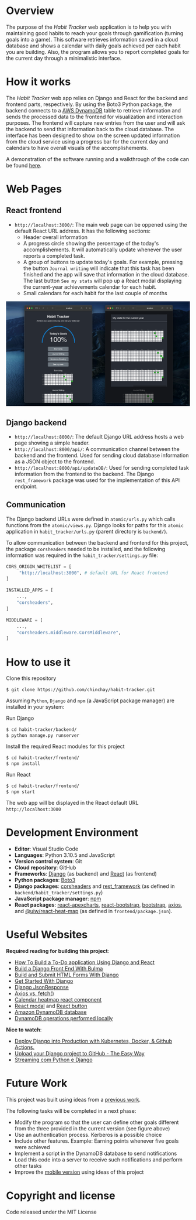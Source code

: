 # Overview

The purpose of the *Habit Tracker* web application is to help you with maintaining good habits to reach your goals through gamification (turning goals into a game). This software retrieves information saved in a cloud database and shows a calendar with daily goals achieved per each habit you are building. Also, the program allows you to report completed goals for the current day through a minimalistic interface.

# How it works

The *Habit Tracker* web app relies on Django and React for the backend and frontend parts, respectively. By using the Boto3 Python package, the backend connects to a [AWS DynamoDB](https://docs.aws.amazon.com/dynamodb/) table to retrieve information and sends the processed data to the frontend for visualization and interaction purposes. The frontend will capture new entries from the user and will ask the backend to send that information back to the cloud database. The interface has been designed to show on the screen updated information from the cloud service using a progress bar for the current day and calendars to have overall visuals of the accomplishements.

A demonstration of the software running and a walkthrough of the code can be found [here]().

<!-- Detailed specifications of this program can be found [here](). -->

# Web Pages

## React frontend

* `http://localhost:3000/`: The main web page can be oppened using the default React URL address. It has the following sections:
    * Header overall information
    * A progress circle showing the percentage of the today's accomplishements. It will automatically update whenever the user reports a completed task.
    * A group of buttons to update today's goals. For example, pressing the button `Journal writing` will indicate that this task has been finished and the app will save that information in the cloud database. The last button `See my stats` will pop up a React modal displaying the current-year achievements calendar for each habit.
    * Small calendars for each habit for the last couple of months

![](images/interface.png)

## Django backend

* `http://localhost:8000/`: The default Django URL address hosts a web page showing a simple header.
* `http://localhost:8000/api/`: A communication channel between the backend and the frontend. Used for sending cloud database information as a JSON object to the frontend.
* `http://localhost:8000/api/updateDB/`: Used for sending completed task information from the frontend to the backend. The Django `rest_framework` package was used for the implementation of this API endpoint.

## Communication

The Django backend URLs were defined in `atomic/urls.py` which calls functions from the `atomic/views.py`. Django looks for paths for this `atomic` application in `habit_tracker/urls.py` (parent directory is `backend/`).

To allow communication between the backend and frontend for this project, the package `corsheaders` needed to be installed, and the following information was required in the `habit_tracker/settings.py` file:

```python
CORS_ORIGIN_WHITELIST = [
     "http://localhost:3000", # default URL for React frontend
]
```

```python
INSTALLED_APPS = [
    ...,
    "corsheaders",
]
```

```python 
MIDDLEWARE = [
    ...,
    "corsheaders.middleware.CorsMiddleware",
]
```

# How to use it

Clone this repository

```ShellSession
$ git clone https://github.com/chinchay/habit-tracker.git
```

Assuming `Python`, `Django` and `npm` (a JavaScript package manager) are installed in your system:

Run Django
```ShellSession
$ cd habit-tracker/backend/
$ python manage.py runserver
```

Install the required React modules for this project
```ShellSession
$ cd habit-tracker/frontend/
$ npm install
```

Run React
```ShellSession
$ cd habit-tracker/frontend/
$ npm start
```

The web app will be displayed in the React default URL `http://localhost:3000`


# Development Environment

* __Editor__: Visual Studio Code
* __Languages__: Python 3.10.5 and JavaScript
* __Version control system__: Git
* __Cloud repository__: GitHub
* __Frameworks__: [Django](https://www.djangoproject.com/) (as backend) and [React](https://react.dev/) (as frontend)
* __Python packages__: [Boto3](https://github.com/boto/boto3)
* __Django packages__: [corsheaders](https://pypi.org/project/django-cors-headers/) and [rest_framework](https://www.django-rest-framework.org/) (as defined in `backend/habit_tracker/settings.py`)
* __JavaScript package manager__: [npm](https://www.npmjs.com/)
* __React packages__: [react-apexcharts](https://apexcharts.com/docs/react-charts/), [react-bootstrap](https://www.npmjs.com/package/react-bootstrap), [bootstrap](https://getbootstrap.com/), [axios](https://github.com/axios/axios), and [@uiw/react-heat-map](https://uiwjs.github.io/react-heat-map/) (as defined in `frontend/package.json`).

# Useful Websites

__Required reading for building this project__:

* [How To Build a To-Do application Using Django and React](https://www.digitalocean.com/community/tutorials/build-a-to-do-application-using-django-and-react)
* [Build a Django Front End With Bulma](https://realpython.com/django-social-front-end-2/)
* [Build and Submit HTML Forms With Django](https://realpython.com/django-social-forms-4/)
* [Get Started With Django](https://realpython.com/django-user-management/)
* [Django JsonResponse](https://zetcode.com/django/jsonresponse/)
* [Axios vs. fetch()](https://blog.logrocket.com/axios-vs-fetch-best-http-requests/)
* [Calendar heatmap react component](https://reactjsexample.com/a-customizable-calendar-heatmap-react-component-built-on-svg/)
* [React modal](https://react-bootstrap.github.io/docs/components/modal) and [React button](https://react-bootstrap.github.io/docs/components/buttons/)
* [Amazon DynamoDB database](https://us-east-2.console.aws.amazon.com/dynamodbv2/home?region=us-east-2#service)
* [DynamoDB operations performed locally](https://www.youtube.com/watch?v=Al1xwYhQ-BM&ab_channel=SoumilShah)

__Nice to watch__:
* [Deploy Django into Production with Kubernetes, Docker, & Github Actions.](https://www.youtube.com/watch?v=NAOsLaB6Lfc&ab_channel=CodingEntrepreneurs)
* [Upload your Django project to GitHub - The Easy Way](https://www.youtube.com/watch?v=fVy9eJzloj8&ab_channel=CloudWithDjango)
* [Streaming com Python e Django](https://www.youtube.com/watch?v=YsvDurLUCbM&ab_channel=pythonando)


# Future Work

This project was built using ideas from a [previous work](https://github.com/chinchay/cloud-goal-tracker).

The following tasks will be completed in a next phase:

* Modify the program so that the user can define other goals different from the three provided in the current version (see figure above)
* Use an authentication process. Kerberos is a possible choice
* Include other features. Example: Earning points whenever five goals were achieved
* Implement a script in the DynamoDB database to send notifications
* Load this code into a server to receive such notifications and perform other tasks
* Improve the [mobile version](https://github.com/chinchay/cloud-goal-tracker-iOS) using ideas of this project

# Copyright and license

Code released under the MIT License